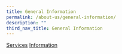 ```yaml
---
title: General Information
permalink: /about-us/general-information/
description: ""
third_nav_title: General Information
---
```

<a href="/about-us/general-information/services">Services</a>
<a href="/about-us/general-information/information">Information</a>